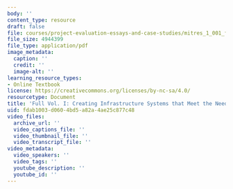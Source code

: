 ```yaml
---
body: ''
content_type: resource
draft: false
file: courses/project-evaluation-essays-and-case-studies/mitres_1_001_f23_vol1_full.pdf
file_size: 4944399
file_type: application/pdf
image_metadata:
  caption: ''
  credit: ''
  image-alt: ''
learning_resource_types:
- Online Textbook
license: https://creativecommons.org/licenses/by-nc-sa/4.0/
resourcetype: Document
title: 'Full Vol. I: Creating Infrastructure Systems that Meet the Needs of Society'
uid: fdab1003-d060-4bd5-a82a-4ae25c877c48
video_files:
  archive_url: ''
  video_captions_file: ''
  video_thumbnail_file: ''
  video_transcript_file: ''
video_metadata:
  video_speakers: ''
  video_tags: ''
  youtube_description: ''
  youtube_id: ''
---
```

